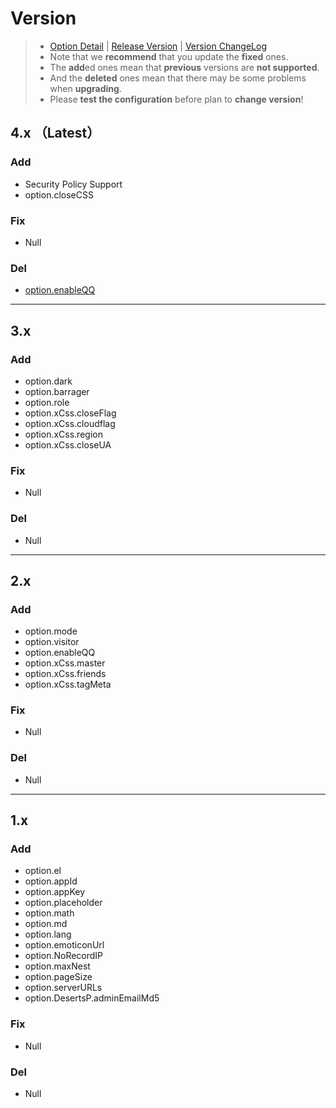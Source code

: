 # Version

> + [Option Detail](https://minivaline.js.org/docs/en/#/Options)  |  [Release Version](https://www.npmjs.com/package/minivaline)  | [Version ChangeLog](https://minivaline.js.org/docs/en/#/CHANGELOG)
> + Note that we **recommend** that you update the **fixed** ones. 
> + The **add**ed ones mean that **previous** versions are **not supported**.
> + And the **deleted** ones mean that there may be some problems when **upgrading**. 
> + Please **test the configuration** before plan to **change version**!

## 4.x （Latest）

### Add

+ Security Policy Support
+ option.closeCSS

### Fix

+ Null

### Del

+ [option.enableQQ](https://minivaline.js.org/docs/en/#/Options?id=enableqq-boolean)

---

## 3.x

### Add

+ option.dark
+ option.barrager
+ option.role
+ option.xCss.closeFlag
+ option.xCss.cloudflag
+ option.xCss.region
+ option.xCss.closeUA

### Fix

+ Null

### Del

+ Null

----

## 2.x

### Add

+ option.mode
+ option.visitor
+ option.enableQQ
+ option.xCss.master
+ option.xCss.friends
+ option.xCss.tagMeta

### Fix

+ Null

### Del

+ Null

----

## 1.x

### Add

+ option.el
+ option.appId
+ option.appKey
+ option.placeholder
+ option.math
+ option.md
+ option.lang
+ option.emoticonUrl
+ option.NoRecordIP
+ option.maxNest
+ option.pageSize
+ option.serverURLs
+ option.DesertsP.adminEmailMd5

### Fix

+ Null

### Del

+ Null



